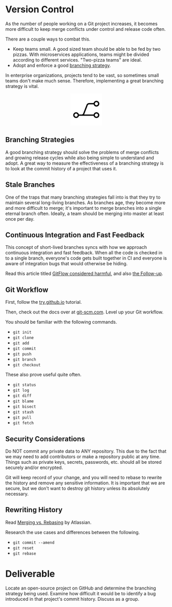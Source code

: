 # Version Control

As the number of people working on a Git project increases, it becomes more difficult to keep merge conflicts under control and release code often.

There are a couple ways to combat this.
 - Keep teams small. A good sized team should be able to be fed by two pizzas. With microservices applications, teams might be divided according to different services. "Two-pizza teams" are ideal.
 - Adopt and enforce a good [branching strategy](https://stackoverflow.com/questions/2428722/git-branch-strategy-for-small-dev-team).

In enterprise organizations, projects tend to be vast, so sometimes small teams don't make much sense. Therefore, implementing a great branching strategy is vital.

<center>

  ![](img3/git.png)

</center>

## Branching Strategies

A good branching strategy should solve the problems of merge conflicts and growing release cycles while also being simple to understand and adopt. A great way to measure the effectiveness of a branching strategy is to look at the commit history of a project that uses it.

## Stale Branches

One of the traps that many branching strategies fall into is that they try to maintain several long-living branches. As branches age, they become more and more difficult to merge; it's important to merge branches into a single eternal branch often. Ideally, a team should be merging into master at least once per day.

## Continuous Integration and Fast Feedback

This concept of short-lived branches syncs with how we approach continuous integration and fast feedback. When all the code is checked in to a single branch, everyone's code gets built together in CI and everyone is aware of integration bugs that would otherwise be hiding.

Read this article titled [GitFlow considered harmful](http://endoflineblog.com/gitflow-considered-harmful), and also [the Follow-up](http://endoflineblog.com/follow-up-to-gitflow-considered-harmful).

## Git Workflow

First, follow the [try.github.io](https://try.github.io) tutorial.

Then, check out the docs over at [git-scm.com](https://git-scm.com/docs). Level up your Git workflow.

You should be familiar with the following commands.
 - `git init`
 - `git clone`
 - `git add`
 - `git commit`
 - `git push`
 - `git branch`
 - `git checkout`

These also prove useful quite often.
 - `git status`
 - `git log`
 - `git diff`
 - `git blame`
 - `git bisect`
 - `git stash`
 - `git pull`
 - `git fetch`

## Security Considerations

Do NOT commit any private data to ANY repository. This due to the fact that we may need to add contributors or make a repository public at any time. Things such as private keys, secrets, passwords, etc. should all be stored securely and/or encrypted.

Git will keep record of your change, and you will need to rebase to rewrite the history and remove any sensitive information. It is important that we are secure, but we don't want to destroy git history unless its absolutely necessary.


## Rewriting History

Read [Merging vs. Rebasing](https://www.atlassian.com/git/tutorials/merging-vs-rebasing) by Atlassian.

Research the use cases and differences between the following.
 - `git commit --amend`
 - `git reset`
 - `git rebase`

# Deliverable

Locate an open-source project on GitHub and determine the branching strategy being used. Examine how difficult it would be to identify a bug introduced in that project's commit history. Discuss as a group.
